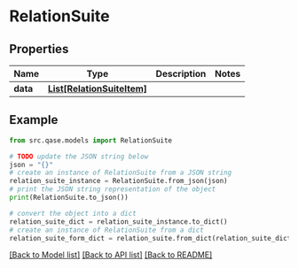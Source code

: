 # RelationSuite


## Properties

Name | Type | Description | Notes
------------ | ------------- | ------------- | -------------
**data** | [**List[RelationSuiteItem]**](RelationSuiteItem.md) |  | 

## Example

```python
from src.qase.models import RelationSuite

# TODO update the JSON string below
json = "{}"
# create an instance of RelationSuite from a JSON string
relation_suite_instance = RelationSuite.from_json(json)
# print the JSON string representation of the object
print(RelationSuite.to_json())

# convert the object into a dict
relation_suite_dict = relation_suite_instance.to_dict()
# create an instance of RelationSuite from a dict
relation_suite_form_dict = relation_suite.from_dict(relation_suite_dict)
```
[[Back to Model list]](../README.md#documentation-for-models) [[Back to API list]](../README.md#documentation-for-api-endpoints) [[Back to README]](../README.md)


